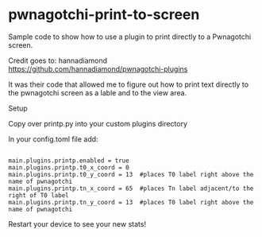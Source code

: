 # pwnagotchi-print-to-screen
Sample code to show how to use a plugin to print directly to a Pwnagotchi screen.


Credit goes to:  hannadiamond
https://github.com/hannadiamond/pwnagotchi-plugins

It was their code that allowed me to figure out how to print text directly to the pwnagotchi screen as a lable and to the view area.

Setup

Copy over printp.py into your custom plugins directory

In your config.toml file add:

```

main.plugins.printp.enabled = true
main.plugins.printp.t0_x_coord = 0
main.plugins.printp.t0_y_coord = 13  #places T0 label right above the name of pwnagotchi
main.plugins.printp.tn_x_coord = 65  #places Tn label adjacent/to the right of T0 label 
main.plugins.printp.tn_y_coord = 13  #places T0 label right above the name of pwnagotchi

```

Restart your device to see your new stats!
